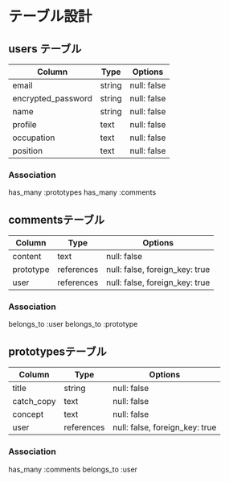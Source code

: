 # テーブル設計

## users テーブル

| Column             | Type   | Options     |
| ------------------ | ------ | ----------- |
| email              | string | null: false |
| encrypted_password | string | null: false |
| name               | string | null: false |
| profile            | text   | null: false |
| occupation         | text   | null: false |
| position           | text   | null: false |

### Association

has_many :prototypes
has_many :comments

## commentsテーブル

| Column             | Type       | Options                        |
| ------------------ | ------     | -----------                    |
| content            | text       | null: false                    |
| prototype          | references | null: false, foreign_key: true |
| user               | references | null: false, foreign_key: true |

### Association

belongs_to :user
belongs_to :prototype

## prototypesテーブル

| Column              | Type        | Options                        |
| ------------------  | ------      | -----------                    |
| title               | string      | null: false                    |
| catch_copy          | text        | null: false                    |
| concept             | text        | null: false                    |
| user                | references  | null: false, foreign_key: true |

### Association

has_many :comments
belongs_to :user
